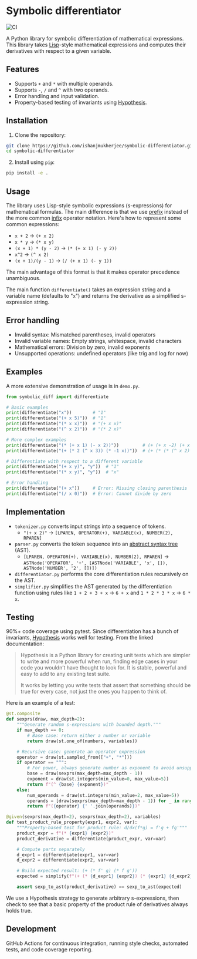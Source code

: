 # Symbolic differentiator

![CI](https://github.com/ishanjmukherjee/symbolic-differentiator/actions/workflows/ci.yml/badge.svg)


A Python library for symbolic differentiation of mathematical expressions. This
library takes
[Lisp](https://en.wikipedia.org/wiki/Lisp_(programming_language))-style
mathematical expressions and computes their derivatives with respect to a given
variable.

## Features

- Supports `+` and `*` with multiple operands.
- Supports `-`, `/` and `^` with two operands.
- Error handling and input validation.
- Property-based testing of invariants using [Hypothesis](https://hypothesis.readthedocs.io/en/latest/).

## Installation

1. Clone the repository:

```bash
git clone https://github.com/ishanjmukherjee/symbolic-differentiator.git
cd symbolic-differentiator
```

2. Install using `pip`:

```bash
pip install -e .
```

## Usage

The library uses Lisp-style symbolic expressions (s-expressions) for
mathematical formulas. The main difference is that we use [prefix](https://en.wikipedia.org/wiki/Polish_notation) instead of
the more common [infix](https://en.wikipedia.org/wiki/Infix_notation) operator notation. Here's how to represent some common expressions:

- `x + 2` → `(+ x 2)`
- `x * y` → `(* x y)`
- `(x + 1) * (y - 2)` → `(* (+ x 1) (- y 2))`
- `x^2` → `(^ x 2)`
- `(x + 1)/(y - 1)` → `(/ (+ x 1) (- y 1))`

The main advantage of this format is that it makes operator precedence unambiguous.

The main function `differentiate()` takes an expression string and a variable name
(defaults to "`x`") and returns the derivative as a simplified s-expression
string.

## Error handling

- Invalid syntax: Mismatched parentheses, invalid operators
- Invalid variable names: Empty strings, whitespace, invalid characters
- Mathematical errors: Division by zero, invalid exponents
- Unsupported operations: undefined operators (like trig and log for now)

## Examples

A more extensive demonstration of usage is in `demo.py`.

```python
from symbolic_diff import differentiate

# Basic examples
print(differentiate("x"))        # "1"
print(differentiate("(+ x 5)"))  # "1"
print(differentiate("(* x x)"))  # "(+ x x)"
print(differentiate("(^ x 2)"))  # "(* 2 x)"

# More complex examples
print(differentiate("(* (+ x 1) (- x 2))"))         # (+ (+ x -2) (+ x 1))
print(differentiate("(+ (* 2 (^ x 3)) (* -1 x))"))  # (+ (* (* (^ x 2) 3) 2) -1)

# Differentiate with respect to a different variable
print(differentiate("(+ x y)", "y"))  # "1"
print(differentiate("(* x y)", "y"))  # "x"

# Error handling
print(differentiate("(+ x"))     # Error: Missing closing parenthesis
print(differentiate("(/ x 0)"))  # Error: Cannot divide by zero 
```

## Implementation

- `tokenizer.py` converts input strings into a sequence of tokens.
  - `"(+ x 2)"` → `[LPAREN, OPERATOR(+), VARIABLE(x), NUMBER(2), RPAREN]`
- `parser.py` converts the token sequence into an [abstract syntax
  tree](https://en.wikipedia.org/wiki/Abstract_syntax_tree) (AST).
  - `[LPAREN, OPERATOR(+), VARIABLE(x), NUMBER(2), RPAREN]` → `ASTNode('OPERATOR', '+', [ASTNode('VARIABLE', 'x', []), ASTNode('NUMBER',
    '2', [])])`
- `differentiator.py` performs the core differentiation rules recursively on the
  AST.
- `simplifier.py` simplifies the AST generated by the differentiation function
  using rules like `1 + 2 + 3 + x` → `6 + x` and `1 * 2 * 3 * x` → `6 * x`.

## Testing

90%+ code coverage using pytest. Since differentiation has a bunch of
invariants, [Hypothesis](https://hypothesis.readthedocs.io/en/latest/) works
well for testing. From the linked documentation:

> Hypothesis is a Python library for creating unit tests which are simpler to write and more powerful when run, finding edge cases in your code you wouldn’t have thought to look for. It is stable, powerful and easy to add to any existing test suite.
>
> It works by letting you write tests that assert that something should be true for every case, not just the ones you happen to think of.

Here is an example of a test:

```python
@st.composite
def sexprs(draw, max_depth=2):
    """Generate random s-expressions with bounded depth."""
    if max_depth == 0:
        # Base case: return either a number or variable
        return draw(st.one_of(numbers, variables))

    # Recursive case: generate an operator expression
    operator = draw(st.sampled_from(["+", "*"]))
    if operator == "^":
        # For power, always generate number as exponent to avoid unsupported cases
        base = draw(sexprs(max_depth=max_depth - 1))
        exponent = draw(st.integers(min_value=0, max_value=5))
        return f"(^ {base} {exponent})"
    else:
        num_operands = draw(st.integers(min_value=2, max_value=5))
        operands = [draw(sexprs(max_depth=max_depth - 1)) for _ in range(num_operands)]
        return f"({operator} {' '.join(operands)})"

@given(sexprs(max_depth=2), sexprs(max_depth=2), variables)
def test_product_rule_property(expr1, expr2, var):
    """Property-based test for product rule: d/dx(f*g) = f'g + fg'"""
    product_expr = f"(* {expr1} {expr2})"
    product_derivative = differentiate(product_expr, var=var)

    # Compute parts separately
    d_expr1 = differentiate(expr1, var=var)
    d_expr2 = differentiate(expr2, var=var)

    # Build expected result: (+ (* f' g) (* f g'))
    expected = simplify(f"(+ (* {d_expr1} {expr2}) (* {expr1} {d_expr2}))")

    assert sexp_to_ast(product_derivative) == sexp_to_ast(expected)
```

We use a Hypothesis strategy to generate arbitrary s-expressions, then check to
see that a basic property of the product rule of derivatives always holds true.

## Development

GitHub Actions for continuous integration, running style checks, automated
tests, and code coverage reporting. 
